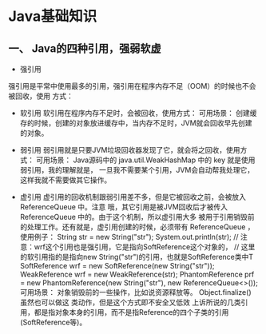 # Java基础知识

## 一、 Java的四种引用，强弱软虚

- 强引用

强引用是平常中使用最多的引用，强引用在程序内存不足（OOM）的时候也不会被回收，使用
方式：

- 软引用
软引用在程序内存不足时，会被回收，使用方式：
可用场景： 创建缓存的时候，创建的对象放进缓存中，当内存不足时，JVM就会回收早先创建
的对象。

- 弱引用
弱引用就是只要JVM垃圾回收器发现了它，就会将之回收，使用方式：
可用场景： Java源码中的 java.util.WeakHashMap 中的 key 就是使用弱引用，我的理解就是，
一旦我不需要某个引用，JVM会自动帮我处理它，这样我就不需要做其它操作。

- 虚引用
虚引用的回收机制跟弱引用差不多，但是它被回收之前，会被放入 ReferenceQueue 中。注意
哦，其它引用是被JVM回收后才被传入 ReferenceQueue 中的。由于这个机制，所以虚引用大多
被用于引用销毁前的处理工作。还有就是，虚引用创建的时候，必须带有 ReferenceQueue ，
使用例子：
String str = new String("str");
System.out.println(str);
// 注意：wrf这个引用也是强引用，它是指向SoftReference这个对象的，
// 这里的软引用指的是指向new String("str")的引用，也就是SoftReference类中T
SoftReference<String> wrf = new SoftReference<String>(new String("str"));
WeakReference<String> wrf = new WeakReference<String>(str);
PhantomReference<String> prf = new PhantomReference<String>(new String("str"),
new ReferenceQueue<>());
可用场景： 对象销毁前的一些操作，比如说资源释放等。 Object.finalize() 虽然也可以做这
类动作，但是这个方式即不安全又低效
上诉所说的几类引用，都是指对象本身的引用，而不是指Reference的四个子类的引用
(SoftReference等)。